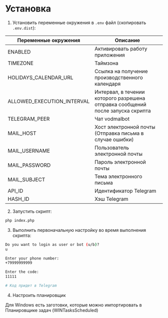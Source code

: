 # Установка

1) Установить переменные окружения в `.env` файл (скопировать `.env.dist`):

| Переменные окружения       | Описание                                                                        |
|----------------------------|---------------------------------------------------------------------------------|
| ENABLED                    | Активировать работу приложения                                                  |
| TIMEZONE                   | Таймзона                                                                        |
| HOLIDAYS_CALENDAR_URL      | Ссылка на получение производственного календаря                                 |
| ALLOWED_EXECUTION_INTERVAL | Интервал, в течении которого разрешена отправка сообщений после запуска скрипта |
| TELEGRAM_PEER              | Чат vodmalbot                                                                   |
| MAIL_HOST                  | Хост электронной почты (Отправка письма в случае ошибки)                        |
| MAIL_USERNAME              | Пользователь электронной почты                                                  |
| MAIL_PASSWORD              | Пароль электронной почты                                                        |
| MAIL_SUBJECT               | Тема электронного письма                                                        |
| API_ID                     | Идентификатор Telegram                                                          |
| HASH_ID                    | Хэш Telegram                                                                    |

2) Запустить скрипт:

```bash
php index.php
```

3) Выполнить первоначальную настройку во время выполнения скрипта:
```bash
Do you want to login as user or bot (u/b)?
u
```

```bash
Enter your phone number:
+79999999999
```

```bash
Enter the code:
11111

# Код придет в Telegram
```

4) Настроить планировщик

Для Windows есть заготовки, которые можно импортировать в Планировщике задач (WINTasksScheduled)
